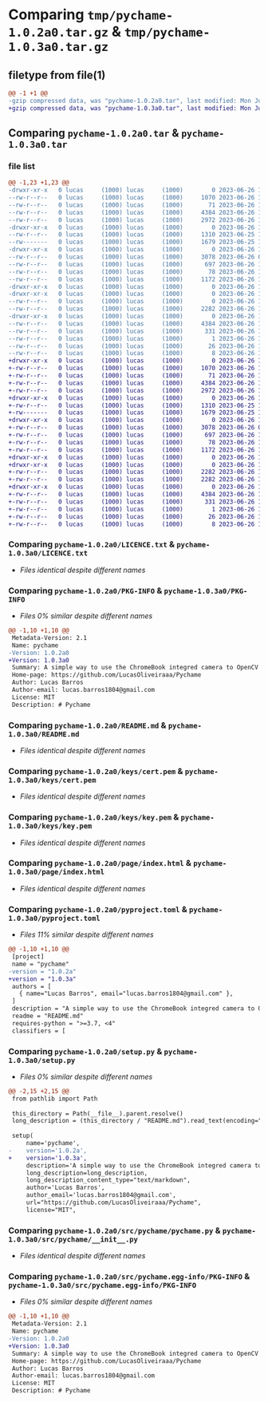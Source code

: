 # Comparing `tmp/pychame-1.0.2a0.tar.gz` & `tmp/pychame-1.0.3a0.tar.gz`

## filetype from file(1)

```diff
@@ -1 +1 @@
-gzip compressed data, was "pychame-1.0.2a0.tar", last modified: Mon Jun 26 17:14:10 2023, max compression
+gzip compressed data, was "pychame-1.0.3a0.tar", last modified: Mon Jun 26 17:20:52 2023, max compression
```

## Comparing `pychame-1.0.2a0.tar` & `pychame-1.0.3a0.tar`

### file list

```diff
@@ -1,23 +1,23 @@
-drwxr-xr-x   0 lucas     (1000) lucas     (1000)        0 2023-06-26 17:14:10.133216 pychame-1.0.2a0/
--rw-r--r--   0 lucas     (1000) lucas     (1000)     1070 2023-06-26 16:01:24.000000 pychame-1.0.2a0/LICENCE.txt
--rw-r--r--   0 lucas     (1000) lucas     (1000)       71 2023-06-26 16:14:38.000000 pychame-1.0.2a0/MANIFEST.in
--rw-r--r--   0 lucas     (1000) lucas     (1000)     4384 2023-06-26 17:14:10.133216 pychame-1.0.2a0/PKG-INFO
--rw-r--r--   0 lucas     (1000) lucas     (1000)     2972 2023-06-26 16:54:57.000000 pychame-1.0.2a0/README.md
-drwxr-xr-x   0 lucas     (1000) lucas     (1000)        0 2023-06-26 17:14:10.124216 pychame-1.0.2a0/keys/
--rw-r--r--   0 lucas     (1000) lucas     (1000)     1310 2023-06-25 14:22:25.000000 pychame-1.0.2a0/keys/cert.pem
--rw-------   0 lucas     (1000) lucas     (1000)     1679 2023-06-25 14:21:52.000000 pychame-1.0.2a0/keys/key.pem
-drwxr-xr-x   0 lucas     (1000) lucas     (1000)        0 2023-06-26 17:14:10.125216 pychame-1.0.2a0/page/
--rw-r--r--   0 lucas     (1000) lucas     (1000)     3078 2023-06-26 03:38:24.000000 pychame-1.0.2a0/page/index.html
--rw-r--r--   0 lucas     (1000) lucas     (1000)      697 2023-06-26 17:13:35.000000 pychame-1.0.2a0/pyproject.toml
--rw-r--r--   0 lucas     (1000) lucas     (1000)       78 2023-06-26 17:14:10.135216 pychame-1.0.2a0/setup.cfg
--rw-r--r--   0 lucas     (1000) lucas     (1000)     1172 2023-06-26 17:13:39.000000 pychame-1.0.2a0/setup.py
-drwxr-xr-x   0 lucas     (1000) lucas     (1000)        0 2023-06-26 17:14:10.116216 pychame-1.0.2a0/src/
-drwxr-xr-x   0 lucas     (1000) lucas     (1000)        0 2023-06-26 17:14:10.127216 pychame-1.0.2a0/src/pychame/
--rw-r--r--   0 lucas     (1000) lucas     (1000)        0 2023-06-26 17:13:51.000000 pychame-1.0.2a0/src/pychame/__init__.py
--rw-r--r--   0 lucas     (1000) lucas     (1000)     2282 2023-06-26 17:13:46.000000 pychame-1.0.2a0/src/pychame/pychame.py
-drwxr-xr-x   0 lucas     (1000) lucas     (1000)        0 2023-06-26 17:14:10.132216 pychame-1.0.2a0/src/pychame.egg-info/
--rw-r--r--   0 lucas     (1000) lucas     (1000)     4384 2023-06-26 17:14:09.000000 pychame-1.0.2a0/src/pychame.egg-info/PKG-INFO
--rw-r--r--   0 lucas     (1000) lucas     (1000)      331 2023-06-26 17:14:10.000000 pychame-1.0.2a0/src/pychame.egg-info/SOURCES.txt
--rw-r--r--   0 lucas     (1000) lucas     (1000)        1 2023-06-26 17:14:09.000000 pychame-1.0.2a0/src/pychame.egg-info/dependency_links.txt
--rw-r--r--   0 lucas     (1000) lucas     (1000)       26 2023-06-26 17:14:09.000000 pychame-1.0.2a0/src/pychame.egg-info/requires.txt
--rw-r--r--   0 lucas     (1000) lucas     (1000)        8 2023-06-26 17:14:09.000000 pychame-1.0.2a0/src/pychame.egg-info/top_level.txt
+drwxr-xr-x   0 lucas     (1000) lucas     (1000)        0 2023-06-26 17:20:52.870204 pychame-1.0.3a0/
+-rw-r--r--   0 lucas     (1000) lucas     (1000)     1070 2023-06-26 16:01:24.000000 pychame-1.0.3a0/LICENCE.txt
+-rw-r--r--   0 lucas     (1000) lucas     (1000)       71 2023-06-26 16:14:38.000000 pychame-1.0.3a0/MANIFEST.in
+-rw-r--r--   0 lucas     (1000) lucas     (1000)     4384 2023-06-26 17:20:52.870204 pychame-1.0.3a0/PKG-INFO
+-rw-r--r--   0 lucas     (1000) lucas     (1000)     2972 2023-06-26 16:54:57.000000 pychame-1.0.3a0/README.md
+drwxr-xr-x   0 lucas     (1000) lucas     (1000)        0 2023-06-26 17:20:52.858204 pychame-1.0.3a0/keys/
+-rw-r--r--   0 lucas     (1000) lucas     (1000)     1310 2023-06-25 14:22:25.000000 pychame-1.0.3a0/keys/cert.pem
+-rw-------   0 lucas     (1000) lucas     (1000)     1679 2023-06-25 14:21:52.000000 pychame-1.0.3a0/keys/key.pem
+drwxr-xr-x   0 lucas     (1000) lucas     (1000)        0 2023-06-26 17:20:52.861204 pychame-1.0.3a0/page/
+-rw-r--r--   0 lucas     (1000) lucas     (1000)     3078 2023-06-26 03:38:24.000000 pychame-1.0.3a0/page/index.html
+-rw-r--r--   0 lucas     (1000) lucas     (1000)      697 2023-06-26 17:16:51.000000 pychame-1.0.3a0/pyproject.toml
+-rw-r--r--   0 lucas     (1000) lucas     (1000)       78 2023-06-26 17:20:52.872204 pychame-1.0.3a0/setup.cfg
+-rw-r--r--   0 lucas     (1000) lucas     (1000)     1172 2023-06-26 17:20:39.000000 pychame-1.0.3a0/setup.py
+drwxr-xr-x   0 lucas     (1000) lucas     (1000)        0 2023-06-26 17:20:52.841204 pychame-1.0.3a0/src/
+drwxr-xr-x   0 lucas     (1000) lucas     (1000)        0 2023-06-26 17:20:52.865203 pychame-1.0.3a0/src/pychame/
+-rw-r--r--   0 lucas     (1000) lucas     (1000)     2282 2023-06-26 17:16:03.000000 pychame-1.0.3a0/src/pychame/__init__.py
+-rw-r--r--   0 lucas     (1000) lucas     (1000)     2282 2023-06-26 17:13:46.000000 pychame-1.0.3a0/src/pychame/pychame.py
+drwxr-xr-x   0 lucas     (1000) lucas     (1000)        0 2023-06-26 17:20:52.869204 pychame-1.0.3a0/src/pychame.egg-info/
+-rw-r--r--   0 lucas     (1000) lucas     (1000)     4384 2023-06-26 17:20:52.000000 pychame-1.0.3a0/src/pychame.egg-info/PKG-INFO
+-rw-r--r--   0 lucas     (1000) lucas     (1000)      331 2023-06-26 17:20:52.000000 pychame-1.0.3a0/src/pychame.egg-info/SOURCES.txt
+-rw-r--r--   0 lucas     (1000) lucas     (1000)        1 2023-06-26 17:20:52.000000 pychame-1.0.3a0/src/pychame.egg-info/dependency_links.txt
+-rw-r--r--   0 lucas     (1000) lucas     (1000)       26 2023-06-26 17:20:52.000000 pychame-1.0.3a0/src/pychame.egg-info/requires.txt
+-rw-r--r--   0 lucas     (1000) lucas     (1000)        8 2023-06-26 17:20:52.000000 pychame-1.0.3a0/src/pychame.egg-info/top_level.txt
```

### Comparing `pychame-1.0.2a0/LICENCE.txt` & `pychame-1.0.3a0/LICENCE.txt`

 * *Files identical despite different names*

### Comparing `pychame-1.0.2a0/PKG-INFO` & `pychame-1.0.3a0/PKG-INFO`

 * *Files 0% similar despite different names*

```diff
@@ -1,10 +1,10 @@
 Metadata-Version: 2.1
 Name: pychame
-Version: 1.0.2a0
+Version: 1.0.3a0
 Summary: A simple way to use the ChromeBook integred camera to OpenCV
 Home-page: https://github.com/LucasOliveiraaa/Pychame
 Author: Lucas Barros
 Author-email: lucas.barros1804@gmail.com
 License: MIT
 Description: # Pychame
```

### Comparing `pychame-1.0.2a0/README.md` & `pychame-1.0.3a0/README.md`

 * *Files identical despite different names*

### Comparing `pychame-1.0.2a0/keys/cert.pem` & `pychame-1.0.3a0/keys/cert.pem`

 * *Files identical despite different names*

### Comparing `pychame-1.0.2a0/keys/key.pem` & `pychame-1.0.3a0/keys/key.pem`

 * *Files identical despite different names*

### Comparing `pychame-1.0.2a0/page/index.html` & `pychame-1.0.3a0/page/index.html`

 * *Files identical despite different names*

### Comparing `pychame-1.0.2a0/pyproject.toml` & `pychame-1.0.3a0/pyproject.toml`

 * *Files 11% similar despite different names*

```diff
@@ -1,10 +1,10 @@
 [project]
 name = "pychame"
-version = "1.0.2a"
+version = "1.0.3a"
 authors = [
   { name="Lucas Barros", email="lucas.barros1804@gmail.com" },
 ]
 description = "A simple way to use the ChromeBook integred camera to OpenCV"
 readme = "README.md"
 requires-python = ">=3.7, <4"
 classifiers = [
```

### Comparing `pychame-1.0.2a0/setup.py` & `pychame-1.0.3a0/setup.py`

 * *Files 0% similar despite different names*

```diff
@@ -2,15 +2,15 @@
 from pathlib import Path
 
 this_directory = Path(__file__).parent.resolve()
 long_description = (this_directory / "README.md").read_text(encoding="utf-8")
 
 setup(
     name='pychame',
-    version='1.0.2a',
+    version='1.0.3a',
     description='A simple way to use the ChromeBook integred camera to OpenCV',
     long_description=long_description,
     long_description_content_type="text/markdown",
     author='Lucas Barros',
     author_email='lucas.barros1804@gmail.com',
     url="https://github.com/LucasOliveiraaa/Pychame",
     license="MIT",
```

### Comparing `pychame-1.0.2a0/src/pychame/pychame.py` & `pychame-1.0.3a0/src/pychame/__init__.py`

 * *Files identical despite different names*

### Comparing `pychame-1.0.2a0/src/pychame.egg-info/PKG-INFO` & `pychame-1.0.3a0/src/pychame.egg-info/PKG-INFO`

 * *Files 0% similar despite different names*

```diff
@@ -1,10 +1,10 @@
 Metadata-Version: 2.1
 Name: pychame
-Version: 1.0.2a0
+Version: 1.0.3a0
 Summary: A simple way to use the ChromeBook integred camera to OpenCV
 Home-page: https://github.com/LucasOliveiraaa/Pychame
 Author: Lucas Barros
 Author-email: lucas.barros1804@gmail.com
 License: MIT
 Description: # Pychame
```

